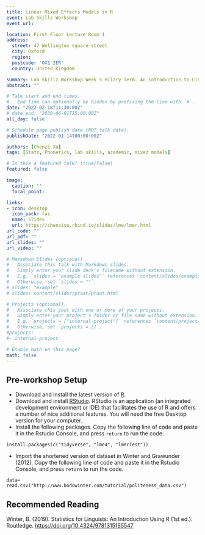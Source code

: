 ```yaml
---
title: Linear Mixed Effects Models in R
event: Lab Skillz Workshop
event_url: 

location: First Floor Lecture Room 1
address: 
  street: 47 Wellington square street
  city: Oxford
  region: 
  postcode: 'OX1 2ER'
  country: United Kingdom

summary: Lab Skillz Workshop Week 5 Hilary Term. An introduction to Linear Mixed Effects Models in R, for linguistic students.
abstract: ""

# Talk start and end times.
#   End time can optionally be hidden by prefixing the line with `#`.
date: "2022-02-18T11:30:00Z"
# date_end: "2030-06-01T15:00:00Z"
all_day: false

# Schedule page publish date (NOT talk date).
publishDate: "2022-01-14T00:00:00Z"

authors: [Chenzi Xu]
tags: [Stats, Phonetics, lab skills, academic, mixed models]

# Is this a featured talk? (true/false)
featured: false

image:
  caption: ''
  focal_point: 

links:
- icon: desktop
  icon_pack: fas
  name: Slides
  url: https://chenzixu.rbind.io/slides/lme/lmer.html
url_code: ""
url_pdf: ""
url_slides: ""
url_video: ""

# Markdown Slides (optional).
#   Associate this talk with Markdown slides.
#   Simply enter your slide deck's filename without extension.
#   E.g. `slides = "example-slides"` references `content/slides/example-slides.md`.
#   Otherwise, set `slides = ""`.
# slides: "example"
# slides: content/slides/praat/praat.html

# Projects (optional).
#   Associate this post with one or more of your projects.
#   Simply enter your project's folder or file name without extension.
#   E.g. `projects = ["internal-project"]` references `content/project/deep-learning/index.md`.
#   Otherwise, set `projects = []`.
#projects:
#- internal-project

# Enable math on this page?
math: false
---
```


## Pre-workshop Setup

- Download and install the latest version of [R](https://www.r-project.org/).
- Download and install [RStudio](https://www.rstudio.com/). RStudio is an application (an integrated development environment or IDE) that facilitates the use of R and offers a number of nice additional features. You will need the free Desktop version for your computer.
- Install the following packages. Copy the following line of code and paste it in the Rstudio Console, and press `return` to run the code. 
```
install.packages(c("tidyverse", "lme4", "lmerTest"))
```
- Import the shortened version of dataset in Winter and Grawunder (2012). Copy the following line of code and paste it in the Rstudio Console, and press `return` to run the code. 
```
data=
read.csv("http://www.bodowinter.com/tutorial/politeness_data.csv")
```

## Recommended Reading
Winter, B. (2019). Statistics for Linguists: An Introduction Using R (1st ed.). Routledge. https://doi.org/10.4324/9781315165547